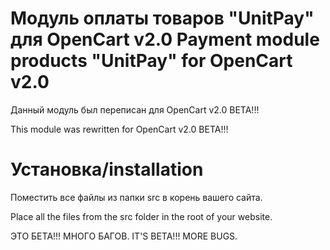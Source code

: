 # Модуль оплаты товаров "UnitPay" для OpenCart v2.0 Payment module products "UnitPay" for OpenCart v2.0

Данный модуль был переписан для OpenCart v2.0 BETA!!!

This module was rewritten for OpenCart v2.0 BETA!!!

# Установка/installation

Поместить все файлы из папки src в корень вашего сайта.

Place all the files from the src folder in the root of your website.

ЭТО БЕТА!!! МНОГО БАГОВ.
IT'S BETA!!! MORE BUGS.